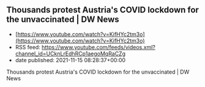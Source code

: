 ## Thousands protest Austria's COVID lockdown for the unvaccinated | DW News
 - [https://www.youtube.com/watch?v=KifHYc2tm3o](https://www.youtube.com/watch?v=KifHYc2tm3o)
 - RSS feed: https://www.youtube.com/feeds/videos.xml?channel_id=UCknLrEdhRCp1aegoMqRaCZg
 - date published: 2021-11-15 08:28:37+00:00

Thousands protest Austria's COVID lockdown for the unvaccinated | DW News

